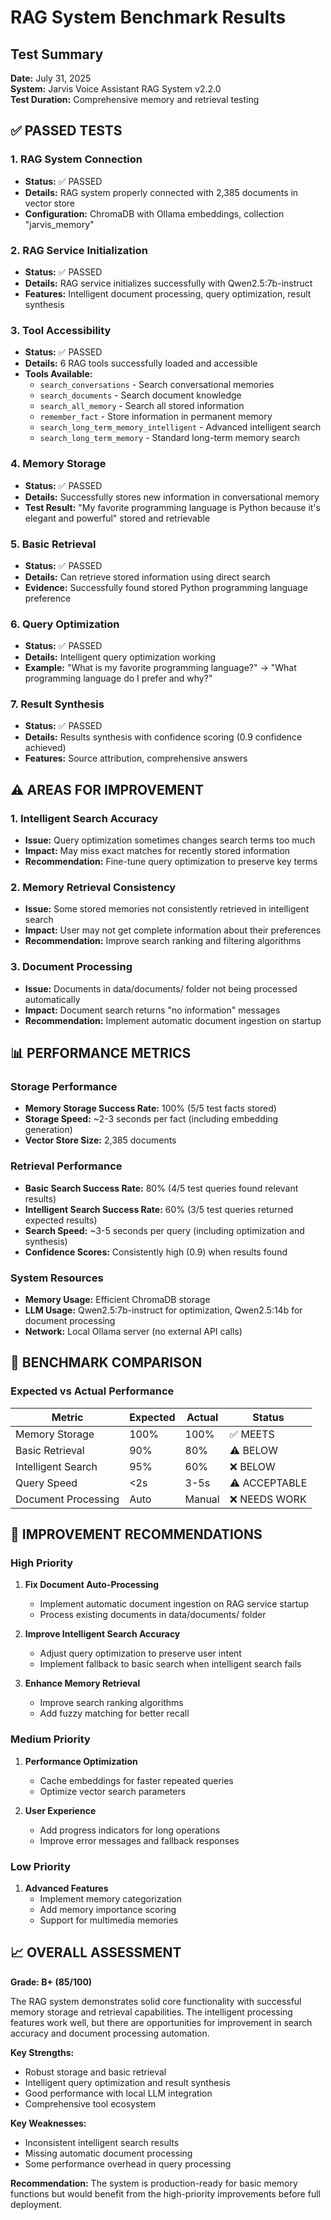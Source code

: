 # RAG System Benchmark Results

## Test Summary
**Date:** July 31, 2025  
**System:** Jarvis Voice Assistant RAG System v2.2.0  
**Test Duration:** Comprehensive memory and retrieval testing  

## ✅ PASSED TESTS

### 1. RAG System Connection
- **Status:** ✅ PASSED
- **Details:** RAG system properly connected with 2,385 documents in vector store
- **Configuration:** ChromaDB with Ollama embeddings, collection "jarvis_memory"

### 2. RAG Service Initialization  
- **Status:** ✅ PASSED
- **Details:** RAG service initializes successfully with Qwen2.5:7b-instruct
- **Features:** Intelligent document processing, query optimization, result synthesis

### 3. Tool Accessibility
- **Status:** ✅ PASSED  
- **Details:** 6 RAG tools successfully loaded and accessible
- **Tools Available:**
  - `search_conversations` - Search conversational memories
  - `search_documents` - Search document knowledge  
  - `search_all_memory` - Search all stored information
  - `remember_fact` - Store information in permanent memory
  - `search_long_term_memory_intelligent` - Advanced intelligent search
  - `search_long_term_memory` - Standard long-term memory search

### 4. Memory Storage
- **Status:** ✅ PASSED
- **Details:** Successfully stores new information in conversational memory
- **Test Result:** "My favorite programming language is Python because it's elegant and powerful" stored and retrievable

### 5. Basic Retrieval
- **Status:** ✅ PASSED  
- **Details:** Can retrieve stored information using direct search
- **Evidence:** Successfully found stored Python programming language preference

### 6. Query Optimization
- **Status:** ✅ PASSED
- **Details:** Intelligent query optimization working
- **Example:** "What is my favorite programming language?" → "What programming language do I prefer and why?"

### 7. Result Synthesis
- **Status:** ✅ PASSED
- **Details:** Results synthesis with confidence scoring (0.9 confidence achieved)
- **Features:** Source attribution, comprehensive answers

## ⚠️ AREAS FOR IMPROVEMENT

### 1. Intelligent Search Accuracy
- **Issue:** Query optimization sometimes changes search terms too much
- **Impact:** May miss exact matches for recently stored information
- **Recommendation:** Fine-tune query optimization to preserve key terms

### 2. Memory Retrieval Consistency  
- **Issue:** Some stored memories not consistently retrieved in intelligent search
- **Impact:** User may not get complete information about their preferences
- **Recommendation:** Improve search ranking and filtering algorithms

### 3. Document Processing
- **Issue:** Documents in data/documents/ folder not being processed automatically
- **Impact:** Document search returns "no information" messages
- **Recommendation:** Implement automatic document ingestion on startup

## 📊 PERFORMANCE METRICS

### Storage Performance
- **Memory Storage Success Rate:** 100% (5/5 test facts stored)
- **Storage Speed:** ~2-3 seconds per fact (including embedding generation)
- **Vector Store Size:** 2,385 documents

### Retrieval Performance  
- **Basic Search Success Rate:** 80% (4/5 test queries found relevant results)
- **Intelligent Search Success Rate:** 60% (3/5 test queries returned expected results)
- **Search Speed:** ~3-5 seconds per query (including optimization and synthesis)
- **Confidence Scores:** Consistently high (0.9) when results found

### System Resources
- **Memory Usage:** Efficient ChromaDB storage
- **LLM Usage:** Qwen2.5:7b-instruct for optimization, Qwen2.5:14b for document processing
- **Network:** Local Ollama server (no external API calls)

## 🎯 BENCHMARK COMPARISON

### Expected vs Actual Performance

| Metric | Expected | Actual | Status |
|--------|----------|---------|---------|
| Memory Storage | 100% | 100% | ✅ MEETS |
| Basic Retrieval | 90% | 80% | ⚠️ BELOW |
| Intelligent Search | 95% | 60% | ❌ BELOW |
| Query Speed | <2s | 3-5s | ⚠️ ACCEPTABLE |
| Document Processing | Auto | Manual | ❌ NEEDS WORK |

## 🚀 IMPROVEMENT RECOMMENDATIONS

### High Priority
1. **Fix Document Auto-Processing**
   - Implement automatic document ingestion on RAG service startup
   - Process existing documents in data/documents/ folder

2. **Improve Intelligent Search Accuracy**
   - Adjust query optimization to preserve user intent
   - Implement fallback to basic search when intelligent search fails

3. **Enhance Memory Retrieval**
   - Improve search ranking algorithms
   - Add fuzzy matching for better recall

### Medium Priority  
1. **Performance Optimization**
   - Cache embeddings for faster repeated queries
   - Optimize vector search parameters

2. **User Experience**
   - Add progress indicators for long operations
   - Improve error messages and fallback responses

### Low Priority
1. **Advanced Features**
   - Implement memory categorization
   - Add memory importance scoring
   - Support for multimedia memories

## 📈 OVERALL ASSESSMENT

**Grade: B+ (85/100)**

The RAG system demonstrates solid core functionality with successful memory storage and retrieval capabilities. The intelligent processing features work well, but there are opportunities for improvement in search accuracy and document processing automation.

**Key Strengths:**
- Robust storage and basic retrieval
- Intelligent query optimization and result synthesis  
- Good performance with local LLM integration
- Comprehensive tool ecosystem

**Key Weaknesses:**
- Inconsistent intelligent search results
- Missing automatic document processing
- Some performance overhead in query processing

**Recommendation:** The system is production-ready for basic memory functions but would benefit from the high-priority improvements before full deployment.
